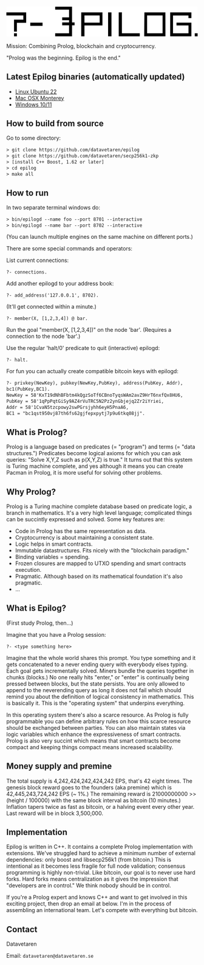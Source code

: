![Epilog](/images/epilog.png)

Mission: Combining Prolog, blockchain and cryptocurrency.

"Prolog was the beginning. Epilog is the end."

## Latest Epilog binaries (automatically updated)

* [Linux Ubuntu 22](https://github.com/datavetaren/epilog/releases/download/master/epilog_linux_ubuntu_22_latest.zip)
* [Mac OSX Monterey](https://github.com/datavetaren/epilog/releases/download/master/epilog_macosx_monterey_latest.zip)
* [Windows 10/11](https://github.com/datavetaren/epilog/releases/download/master/epilog_windows_latest.zip)

## How to build from source

Go to some directory:

```
> git clone https://github.com/datavetaren/epilog
> git clone https://github.com/datavetaren/secp256k1-zkp
> [install C++ Boost, 1.62 or later]
> cd epilog
> make all
```

## How to run

In two separate terminal windows do:
```
> bin/epilogd --name foo --port 8701 --interactive
> bin/epilogd --name bar --port 8702 --interactive
```

(You can launch multiple engines on the same machine on different
ports.)

There are some special commands and operators:

List current connections:

``` 
?- connections.
```

Add another epilogd to your address book:

```
?- add_address('127.0.0.1', 8702).
```
(It'll get connected within a minute.)

```
?- member(X, [1,2,3,4]) @ bar.
```

Run the goal "member(X, [1,2,3,4])" on the node 'bar'. (Requires a
connection to the node 'bar'.)

Use the regular 'halt/0' predicate to quit (interactive) epilogd:

```
?- halt.
```

For fun you can actually create compatible bitcoin keys with epilogd:

```
?- privkey(NewKey), pubkey(NewKey,PubKey), address(PubKey, Addr), bc1(PubKey,BC1).            
NewKey = 58'KxT19dNhBFbtm4kQgzSoTf6CBnoTyqsWAm2avZ9HrT6nxfQx8HU6,
PubKey = 58'1qPpPqtGiSy9AZ4rVuTRC5N2Pz2ynGbjejq2Zr2iYriei,
Addr = 58'1CvaN5tzcpowy2swPGrsjyhh6eyH5PnaA6,
BC1 = "bc1qst950vj87th6fs62gjfepxpytj7p9u6tkq08jj".
```

## What is Prolog?

Prolog is a language based on predicates (= "program") and terms (=
"data structures.") Predicates become logical axioms for which you can
ask queries: "Solve X,Y,Z such as p(X,Y,Z) is true."  It turns out
that this system is Turing machine complete, and yes although it means
you can create Pacman in Prolog, it is more useful for solving other
problems.

## Why Prolog?

Prolog is a Turing machine complete database based on predicate logic,
a branch in mathematics. It's a very high level language; complicated
things can be succintly expressed and solved. Some key features are:

* Code in Prolog has the same representation as data.
* Cryptocurrency is about maintaining a consistent state.
* Logic helps in smart contracts.
* Immutable datastructures. Fits nicely with the "blockchain paradigm."
* Binding variables = spending.
* Frozen closures are mapped to UTXO spending and smart contracts execution.
* Pragmatic. Although based on its mathematical foundation it's also pragmatic.
* ...

## What is Epilog?

(First study Prolog, then...)

Imagine that you have a Prolog session:

```
?- <type something here>
```

Imagine that the whole world shares this prompt. You type something
and it gets concatenated to a never ending query with everybody elses
typing. Each goal gets incrementally solved. Miners bundle the queries
together in chunks (blocks.) No one really hits "enter," or "enter" is
continually being pressed between blocks, but the state persists. You
are only allowed to append to the neverending query as long it does
not fail which should remind you about the definition of logical
consistency in mathematics. This is basically it. This is the
"operating system" that underpins everything.

In this operating system there's also a scarce resource.  As Prolog is
fully programmable you can define arbitrary rules on how this scarce
resource should be exchanged between parties. You can also maintain
states via logic variables which enhance the expressiveness of smart
contracts. Prolog is also very succint which means that smart
contracts become compact and keeping things compact means increased
scalability.

## Money supply and premine

The total supply is 4,242,424,242,424,242 EPS, that's 42 eight
times. The genesis block reward goes to the founders (aka premine)
which is 42,445,243,724,242 EPS (~ 1%.) The remaining reward is
21000000000 >> (height / 100000) with the same block interval as
bitcoin (10 minutes.)  Inflation tapers twice as fast as bitcoin, or a
halving event every other year. Last reward will be in block
3,500,000.

## Implementation

Epilog is written in C++. It contains a complete Prolog implementation
with extensions. We've struggled hard to achieve a minimum number of
external dependencies: only boost and libsecp256k1 (from bitcoin.)
This is intentional as it becomes less fragile for full node
validation; consensus programming is highly non-trivial. Like bitcoin,
our goal is to never use hard forks. Hard forks means centralization
as it gives the impression that "developers are in control." We think
nobody should be in control.

If you're a Prolog expert and knows C++ and want to get involved in
this exciting project, then drop an email at below. I'm in the process
of assembling an international team. Let's compete with everything but
bitcoin.

## Contact

Datavetaren

Email: ```datavetaren@datavetaren.se```
